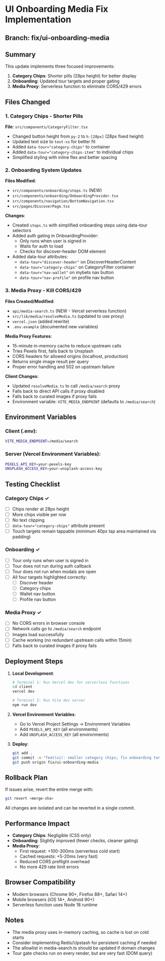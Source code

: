 # UI Onboarding Media Fix Implementation

## Branch: fix/ui-onboarding-media

## Summary
This update implements three focused improvements:
1. **Category Chips**: Shorter pills (28px height) for better display
2. **Onboarding**: Updated tour targets and proper gating 
3. **Media Proxy**: Serverless function to eliminate CORS/429 errors

## Files Changed

### 1. Category Chips - Shorter Pills

**File**: `src/components/CategoryFilter.tsx`
- Changed button height from `py-2` to `h-[28px]` (28px fixed height)
- Updated text size to `text-xs` for better fit
- Added `data-tour="category-chips"` to container
- Added `data-tour="category-chips-item"` to individual chips
- Simplified styling with inline flex and better spacing

### 2. Onboarding System Updates

**Files Modified**:
- `src/components/onboarding/steps.ts` (NEW)
- `src/components/onboarding/OnboardingProvider.tsx`
- `src/components/navigation/BottomNavigation.tsx`
- `src/pages/DiscoverPage.tsx`

**Changes**:
- Created `steps.ts` with simplified onboarding steps using data-tour selectors
- Added auth gating in OnboardingProvider:
  - Only runs when user is signed in
  - Waits for auth to load
  - Checks for discover-header DOM element
- Added data-tour attributes:
  - `data-tour="discover-header"` on DiscoverHeaderContent
  - `data-tour="category-chips"` on CategoryFilter container
  - `data-tour="nav-wallet"` on mybets nav button
  - `data-tour="nav-profile"` on profile nav button

### 3. Media Proxy - Kill CORS/429

**Files Created/Modified**:
- `api/media-search.ts` (NEW - Vercel serverless function)
- `src/lib/media/resolveMedia.ts` (updated to use proxy)
- `vercel.json` (added rewrite)
- `.env.example` (documented new variables)

**Media Proxy Features**:
- 15-minute in-memory cache to reduce upstream calls
- Tries Pexels first, falls back to Unsplash
- CORS headers for allowed origins (localhost, production)
- Returns single image result per query
- Proper error handling and 502 on upstream failure

**Client Changes**:
- Updated `resolveMedia.ts` to call `/media/search` proxy
- Falls back to direct API calls if proxy disabled
- Falls back to curated images if proxy fails
- Environment variable: `VITE_MEDIA_ENDPOINT` (defaults to `/media/search`)

## Environment Variables

### Client (.env):
```bash
VITE_MEDIA_ENDPOINT=/media/search
```

### Server (Vercel Environment Variables):
```bash
PEXELS_API_KEY=your-pexels-key
UNSPLASH_ACCESS_KEY=your-unsplash-access-key
```

## Testing Checklist

### Category Chips ✓
- [ ] Chips render at 28px height
- [ ] More chips visible per row
- [ ] No text clipping
- [ ] `data-tour="category-chips"` attribute present
- [ ] Touch targets remain tappable (minimum 40px tap area maintained via padding)

### Onboarding ✓
- [ ] Tour only runs when user is signed in
- [ ] Tour does not run during auth callback
- [ ] Tour does not run when modals are open
- [ ] All four targets highlighted correctly:
  - [ ] Discover header
  - [ ] Category chips
  - [ ] Wallet nav button
  - [ ] Profile nav button

### Media Proxy ✓
- [ ] No CORS errors in browser console
- [ ] Network calls go to `/media/search` endpoint
- [ ] Images load successfully
- [ ] Cache working (no redundant upstream calls within 15min)
- [ ] Falls back to curated images if proxy fails

## Deployment Steps

1. **Local Development**:
   ```bash
   # Terminal 1: Run Vercel dev for serverless functions
   cd client
   vercel dev
   
   # Terminal 2: Run Vite dev server
   npm run dev
   ```

2. **Vercel Environment Variables**:
   - Go to Vercel Project Settings → Environment Variables
   - Add `PEXELS_API_KEY` (all environments)
   - Add `UNSPLASH_ACCESS_KEY` (all environments)

3. **Deploy**:
   ```bash
   git add .
   git commit -m "feat(ui): smaller category chips; fix onboarding targets; proxy media via serverless to stop CORS/429"
   git push origin fix/ui-onboarding-media
   ```

## Rollback Plan

If issues arise, revert the entire merge with:
```bash
git revert <merge-sha>
```

All changes are isolated and can be reverted in a single commit.

## Performance Impact

- **Category Chips**: Negligible (CSS only)
- **Onboarding**: Slightly improved (fewer checks, cleaner gating)
- **Media Proxy**: 
  - First request: +100-300ms (serverless cold start)
  - Cached requests: +5-20ms (very fast)
  - Reduced CORS preflight overhead
  - No more 429 rate limit errors

## Browser Compatibility

- Modern browsers (Chrome 90+, Firefox 88+, Safari 14+)
- Mobile browsers (iOS 14+, Android 90+)
- Serverless function uses Node 18 runtime

## Notes

- The media proxy uses in-memory caching, so cache is lost on cold starts
- Consider implementing Redis/Upstash for persistent caching if needed
- The allowlist in media-search.ts should be updated if domain changes
- Tour gate checks run on every render, but are very fast (DOM query)
